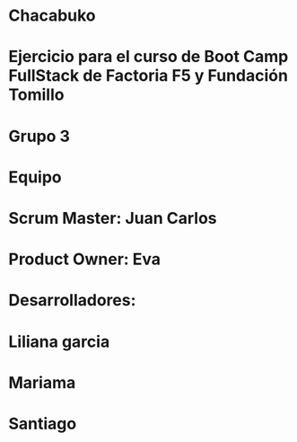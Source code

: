 # Chacabuko
# Ejercicio para el curso de Boot Camp FullStack de Factoria F5 y Fundación Tomillo
# Grupo 3
# Equipo
# Scrum Master: Juan Carlos
# Product Owner: Eva
# Desarrolladores: 
# Liliana garcia
# Mariama
# Santiago